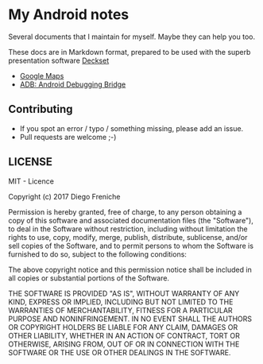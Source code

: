 # My Android notes

Several documents that I maintain for myself. Maybe they can help you too. 

These docs are in Markdown format, prepared to be used with the superb presentation software [Deckset](http://www.decksetapp.com/)

- [Google Maps](google-maps-v2/google-maps-v2.md)
- [ADB: Android Debugging Bridge](adb/adb.md)

## Contributing

- If you spot an error / typo / something missing, please add an issue.
- Pull requests are welcome ;-)

## LICENSE

MIT - Licence

Copyright (c) 2017 Diego Freniche

Permission is hereby granted, free of charge, to any person obtaining a copy of this software and associated documentation files (the "Software"), to deal in the Software without restriction, including without limitation the rights to use, copy, modify, merge, publish, distribute, sublicense, and/or sell copies of the Software, and to permit persons to whom the Software is furnished to do so, subject to the following conditions:

The above copyright notice and this permission notice shall be included in all copies or substantial portions of the Software.

THE SOFTWARE IS PROVIDED "AS IS", WITHOUT WARRANTY OF ANY KIND, EXPRESS OR IMPLIED, INCLUDING BUT NOT LIMITED TO THE WARRANTIES OF MERCHANTABILITY, FITNESS FOR A PARTICULAR PURPOSE AND NONINFRINGEMENT. IN NO EVENT SHALL THE AUTHORS OR COPYRIGHT HOLDERS BE LIABLE FOR ANY CLAIM, DAMAGES OR OTHER LIABILITY, WHETHER IN AN ACTION OF CONTRACT, TORT OR OTHERWISE, ARISING FROM, OUT OF OR IN CONNECTION WITH THE SOFTWARE OR THE USE OR OTHER DEALINGS IN THE SOFTWARE.
